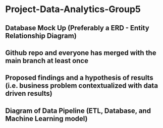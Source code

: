 # Project-Data-Analytics-Group5

## Database Mock Up (Preferably a ERD - Entity Relationship Diagram)



## Github repo and everyone has merged with the main branch at least once



## Proposed findings and a hypothesis of results (i.e. business problem contextualized with data driven results)



## Diagram of Data Pipeline (ETL, Database, and Machine Learning model)
